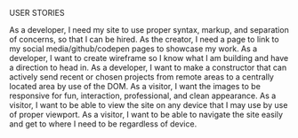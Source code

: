USER STORIES

As a developer, I need my site to use proper syntax, markup, and separation of concerns, so that I can be hired.
As the creator, I need a page to link to my social media/github/codepen pages to showcase my work.
As a developer, I want to create wireframe so I know what I am building and have a direction to head in.
As a developer, I want to make a constructor that can actively send recent or chosen projects from remote areas to a centrally located area by use of the DOM.
As a visitor, I want the images to be responsive for fun, interaction, professional, and clean appearance.
As a visitor, I want to be able to view the site on any device that I may use by use of proper viewport.
As a visitor, I want to be able to navigate the site easily and get to where I need to be regardless of device.
